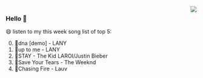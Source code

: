 <img align="right"  src="https://github-readme-stats.vercel.app/api/top-langs/?username=kvnZero" />

### Hello 👋

😄 listen to my this week song list of top 5:

0. 🌈dna [demo] - LANY
1. 🌈up to me - LANY
2. 🌈STAY - The Kid LAROI/Justin Bieber
3. 🌈Save Your Tears - The Weeknd
4. 🌈Chasing Fire - Lauv

